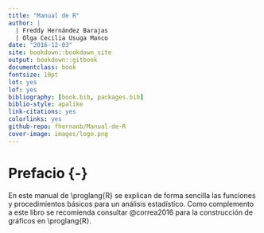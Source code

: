 ```yaml
--- 
title: "Manual de R"
author: |
  | Freddy Hernández Barajas
  | Olga Cecilia Usuga Manco
date: "2016-12-03"
site: bookdown::bookdown_site
output: bookdown::gitbook
documentclass: book
fontsize: 10pt
lot: yes
lof: yes
bibliography: [book.bib, packages.bib]
biblio-style: apalike
link-citations: yes
colorlinks: yes
github-repo: fhernanb/Manual-de-R
cover-image: images/logo.png
---
```


# Prefacio {-}

En este manual de \proglang{R} se explican de forma sencilla las funciones y procedimientos básicos para un análisis estadístico. Como complemento a este libro se recomienda consultar @correa2016 para la construcción de gráficos en \proglang{R}.







